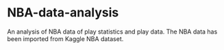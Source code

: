 # NBA-data-analysis

An analysis of NBA data of play statistics and play data.
The NBA data has been imported from Kaggle NBA dataset.
